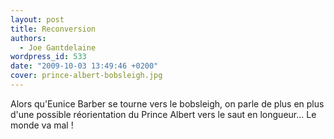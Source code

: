 ```yaml
---
layout: post
title: Reconversion
authors:
  - Joe Gantdelaine
wordpress_id: 533
date: "2009-10-03 13:49:46 +0200"
cover: prince-albert-bobsleigh.jpg
---
```


Alors qu'Eunice Barber se tourne vers le bobsleigh, on parle de plus en plus
d'une possible réorientation du Prince Albert vers le saut en longueur… Le monde
va mal !
